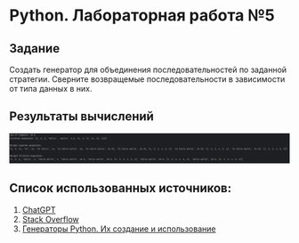 # Python. Лабораторная работа №5

## Задание

Создать генератор для объединения последовательностей по заданной стратегии. 
Сверните возвращемые последовательности в зависимости от типа данных в них.
## Результаты вычислений

![img.png](img\img.png)



## Список использованных источников:

1. [ChatGPT](https://chatgpt.com/)
2. [Stack Overflow](https://stackoverflow.com/)
3. [Генераторы Python. Их создание и использование](https://pythonist.ru/generatory-python-ih-sozdanie-i-ispolzovanie/)
